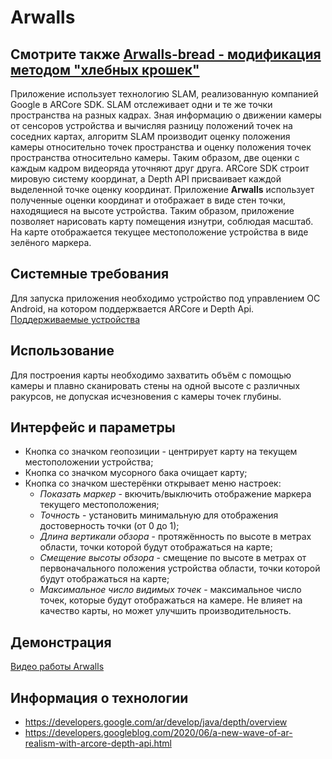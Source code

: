 Arwalls
============================
Смотрите также [Arwalls-bread - модификация методом "хлебных крошек"](https://github.com/DortanMors/arwalls-android/tree/bread)
----------------------------
Приложение использует технологию SLAM, реализованную компанией Google в ARCore SDK.
SLAM отслеживает одни и те же точки пространства на разных кадрах. Зная информацию о движении камеры от сенсоров устройства и вычисляя разницу положений точек на соседних картах, алгоритм SLAM производит оценку положения камеры относительно точек пространства и оценку положения точек пространства относительно камеры. Таким образом, две оценки с каждым кадром видеоряда уточняют друг друга. ARCore SDK строит мировую систему координат, а Depth API присваивает каждой выделенной точке оценку координат.
Приложение **Arwalls** использует полученные оценки координат и отображает в виде стен точки, находящиеся на высоте устройства. Таким образом, приложение позволяет нарисовать карту помещения изнутри, соблюдая масштаб. На карте отображается текущее местоположение устройства в виде зелёного маркера. 

## Системные требования
Для запуска приложения необходимо устройство под управлением ОС Android, на котором поддержвается ARCore и Depth Api.
[Поддерживаемые устройства](https://developers.google.com/ar/devices)

## Использование
Для построения карты необходимо захватить объём с помощью камеры и плавно сканировать стены на одной высоте с различных ракурсов, не допуская исчезновения с камеры точек глубины.

## Интерфейс и параметры
* Кнопка со значком геопозиции - центрирует карту на текущем местоположении устройства;
* Кнопка со значком мусорного бака очищает карту;
* Кнопка со значком шестерёнки открывает меню настроек:
    * *Показать маркер* - вкючить/выключить отображение маркера текущего местоположения;
    * *Точность* - установить минимальную для отображения достоверность точки (от 0 до 1);
    * *Длина вертикали обзора* - протяжённость по высоте в метрах области, точки которой будут отображаться на карте;
    * *Смещение высоты обзора* - смещение по высоте в метрах от первоначального положения устройства области, точки которой будут отображаться на карте;
    * *Максимальное число видимых точек* - максимальное число точек, которые будут отображаться на камере. Не влияет на качество карты, но может улучшить производительность.

## Демонстрация
[Видео работы Arwalls](https://drive.google.com/file/d/1UAJBmQKOG1BN-B0BLle8QhTbeeEF1uN4/view?usp=sharing)

## Информация о технологии

* https://developers.google.com/ar/develop/java/depth/overview
* https://developers.googleblog.com/2020/06/a-new-wave-of-ar-realism-with-arcore-depth-api.html

